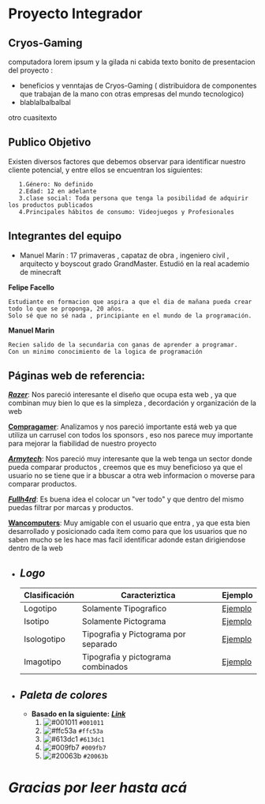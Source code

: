 # Proyecto Integrador

## Cryos-Gaming

computadora lorem ipsum y la gilada  ni cabida texto bonito de presentacion del proyecto : 

- beneficios y venntajas de Cryos-Gaming ( distribuidora de componentes que trabajan de la mano con otras empresas del mundo tecnologico) 
-  blablalbalbalbal

otro cuasitexto

## Publico Objetivo

Existen diversos factores que debemos observar para identificar nuestro cliente potencial, y entre ellos se encuentran los siguientes:

       1.Género: No definido 
       2.Edad: 12 en adelante
       3.clase social: Toda persona que tenga la posibilidad de adquirir los productos publicados  
       4.Principales hábitos de consumo: Videojuegos y Profesionales
        

## Integrantes del equipo

- Manuel Marín : 17 primaveras , capataz de obra , ingeniero civil , arquitecto y boyscout grado GrandMaster. Estudió en la real academio de minecraft 

__Felipe Facello__
    
    Estudiante en formacion que aspira a que el dia de mañana pueda crear todo lo que se proponga, 20 años.
    Solo sé que no sé nada , principiante en el mundo de la programación.

__Manuel Marin__
    
    Recien salido de la secundaria con ganas de aprender a programar.
    Con un minimo conocimiento de la logica de programación



## Páginas web de referencia:
  
[___Razer___](https://www.razer.com/): Nos pareció interesante el diseño que ocupa esta web , ya que combinan muy bien lo que es la simpleza , decordación y organización de la web 
 
[__Compragamer__](https://compragamer.com/):  Analizamos y nos pareció importante está web ya que utiliza un carrusel con todos los sponsors , eso nos parece muy importante   
                                               para mejorar la fiabilidad de nuestro proyecto
                                        
[___Armytech___](https://www.armytech.com.ar/): Nos pareció muy interesante que la web tenga un sector donde pueda comparar productos , creemos que es muy beneficioso ya que el 
                                                usuario no se tiene que ir a bbuscar a otra web informacion o moverse para comparar productos.

[___Fullh4rd___](https://www.fullh4rd.com.ar/cat): Es buena idea el colocar un "ver todo" y que dentro del mismo puedas filtrar por marcas y productos.


[__Wancomputers__](http://wancomputers.com.ar/): Muy amigable con el usuario que entra , ya que esta bien desarrollado y posicionado cada item como para que los usuarios que no 
                                                  saben mucho se les hace mas facil identificar adonde estan dirigiendose dentro de la web 




+ ## ___Logo___
      
      

    | Clasificación | Caracteriztica | Ejemplo | 
    | ------------- | ------------- | ------------- |
    | Logotipo | Solamente Tipografico | [Ejemplo](https://logodownload.org/wp-content/uploads/2014/04/coca-cola-logo-1.png) |
    | Isotipo | Solamente Pictograma | [Ejemplo](https://i.pinimg.com/originals/1c/aa/03/1caa032c47f63d50902b9d34492e1303.jpg) |
    | Isologotipo | Tipografia y Pictograma por separado | [Ejemplo](https://upload.wikimedia.org/wikipedia/commons/thumb/2/26/Spotify_logo_with_text.svg/1200px-Spotify_logo_with_text.svg.png) |
    | Imagotipo | Tipografia y pictograma combinados | [Ejemplo](https://1000marcas.net/wp-content/uploads/2019/12/Burger-King-Logo.png) | 



+ ## ___Paleta de colores___
    - __Basado en la siguiente:__ [___Link___](https://coolors.co/001011-ffc53a-613dc1-009fb7-20063b)
        1. ![#001011](https://via.placeholder.com/15/001011/000000?text=+) `#001011`
        2. ![#ffc53a](https://via.placeholder.com/15/ffc53a/000000?text=+) `#ffc53a`
        3. ![#613dc1](https://via.placeholder.com/15/613dc1/000000?text=+) `#613dc1`
        4. ![#009fb7](https://via.placeholder.com/15/009fb7/000000?text=+) `#009fb7`
        5. ![#20063b](https://via.placeholder.com/15/20063b/000000?text=+) `#20063b`


# ***Gracias por leer hasta acá***

